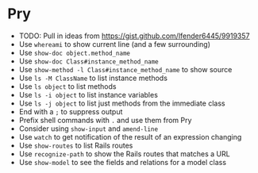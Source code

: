 Pry
===

* TODO: Pull in ideas from https://gist.github.com/lfender6445/9919357
* Use `whereami` to show current line (and a few surrounding)
* Use `show-doc object.method_name`
* Use `show-doc Class#instance_method_name`
* Use `show-method -l Class#instance_method_name` to show source
* Use `ls -M ClassName` to list instance methods
* Use `ls object` to list methods
* Use `ls -i object` to list instance variables
* Use `ls -j object` to list just methods from the immediate class
* End with a `;` to suppress output
* Prefix shell commands with `.` and use them from Pry
* Consider using `show-input` and `amend-line`
* Use `watch` to get notification of the result of an expression changing
* Use `show-routes` to list Rails routes
* Use `recognize-path` to show the Rails routes that matches a URL
* Use `show-model` to see the fields and relations for a model class
